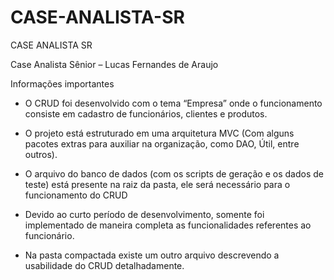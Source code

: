# CASE-ANALISTA-SR
CASE ANALISTA SR

Case Analista Sênior – Lucas Fernandes de Araujo

Informações importantes

- O CRUD foi desenvolvido com o tema “Empresa” onde o funcionamento consiste em cadastro de funcionários, clientes e produtos.
- O projeto está estruturado em uma arquitetura MVC (Com alguns pacotes extras para auxiliar na organização, como DAO, Útil, entre outros).
- O arquivo do banco de dados (com os scripts de geração e os dados de teste) está presente na raiz da pasta, ele será necessário para o funcionamento do CRUD
- Devido ao curto período de desenvolvimento, somente foi implementado de maneira completa as funcionalidades referentes ao funcionário.

- Na pasta compactada existe um outro arquivo descrevendo a usabilidade do CRUD detalhadamente.

